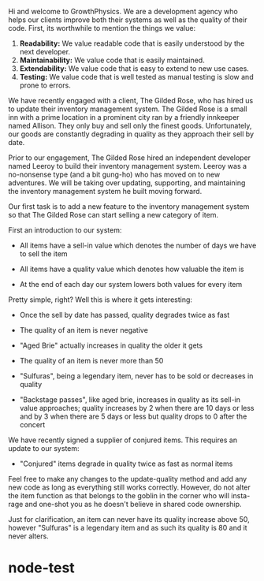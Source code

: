 Hi and welcome to GrowthPhysics. We are a development agency who helps our
clients improve both their systems as well as the quality of their code. First,
its worthwhile to mention the things we value:

1. **Readability:** We value readable code that is easily understood by the
   next developer.
2. **Maintainability:** We value code that is easily maintained.
3. **Extendability:** We value code that is easy to extend to new use cases.
4. **Testing:** We value code that is well tested as manual testing is slow and
   prone to errors.

We have recently engaged with a client, The Gilded Rose, who has hired us to
update their inventory management system. The Gilded Rose is a small inn with a
prime location in a prominent city ran by a friendly innkeeper named Allison.
They only buy and sell only the finest goods. Unfortunately, our goods are
constantly degrading in quality as they approach their sell by date.

Prior to our engagement, The Gilded Rose hired an independent developer named
Leeroy to build their inventory management system. Leeroy was a no-nonsense
type (and a bit gung-ho) who has moved on to new adventures. We will be taking
over updating, supporting, and maintaining the inventory management system he
built moving forward.

Our first task is to add a new feature to the inventory management system so
that The Gilded Rose can start selling a new category of item.

First an introduction to our system:

  - All items have a sell-in value which denotes the number of days we have to
    sell the item

  - All items have a quality value which denotes how valuable the item is

  - At the end of each day our system lowers both values for every item

Pretty simple, right? Well this is where it gets interesting:

  - Once the sell by date has passed, quality degrades twice as fast

  - The quality of an item is never negative

  - "Aged Brie" actually increases in quality the older it gets

  - The quality of an item is never more than 50

  - "Sulfuras", being a legendary item, never has to be sold or decreases in
    quality

  - "Backstage passes", like aged brie, increases in quality as its sell-in
    value approaches; quality increases by 2 when there are 10 days or less
    and by 3 when there are 5 days or less but quality drops to 0 after the
    concert

We have recently signed a supplier of conjured items. This requires an update
to our system:

  - "Conjured" items degrade in quality twice as fast as normal items

Feel free to make any changes to the update-quality method and add any new code
as long as everything still works correctly. However, do not alter the item
function as that belongs to the goblin in the corner who will insta-rage and
one-shot you as he doesn't believe in shared code ownership.


Just for clarification, an item can never have its quality increase above 50,
however "Sulfuras" is a legendary item and as such its quality is 80 and it
never alters.
# node-test
